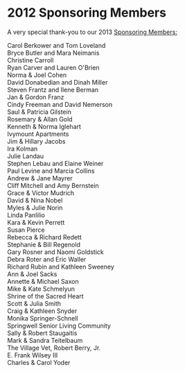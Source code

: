 # 2012 Sponsoring Members

A very special thank-you to our 2013 [Sponsoring Members:][0]

Carol Berkower and Tom Loveland  
Bryce Butler and Mara Neimanis  
Christine Carroll  
Ryan Carver and Lauren O'Brien  
Norma & Joel Cohen  
David Donabedian and Dinah Miller  
Steven Frantz and Ilene Berman  
Jan & Gordon Franz  
Cindy Freeman and David Nemerson  
Saul & Patricia Gilstein  
Rosemary & Allan Gold  
Kenneth & Norma Iglehart  
Ivymount Apartments  
Jim & Hillary Jacobs  
Ira Kolman  
Julie Landau  
Stephen Lebau and Elaine Weiner  
Paul Levine and Marcia Collins  
Andrew & Jane Mayrer  
Cliff Mitchell and Amy Bernstein  
Grace & Victor Mudrich  
David & Nina Nobel   
Myles & Julie Norin  
Linda Panlilio  
Kara & Kevin Perrett  
Susan Pierce  
Rebecca & Richard Redett  
Stephanie & Bill Regenold  
Gary Rosner and Naomi Goldstick  
Debra Roter and Eric Waller  
Richard Rubin and Kathleen Sweeney  
Ann & Joel Sacks  
Annette & Michael Saxon  
Mike & Kate Schmelyun  
Shrine of the Sacred Heart  
Scott & Julia Smith  
Craig & Kathleen Snyder   
Monika Springer-Schnell  
Springwell Senior Living Community  
Sally & Robert Staugaitis  
Mark & Sandra Teitelbaum  
The Village Vet, Robert Berry, Jr.  
E. Frank Wilsey III  
Charles & Carol Yoder


[0]: membership.md
